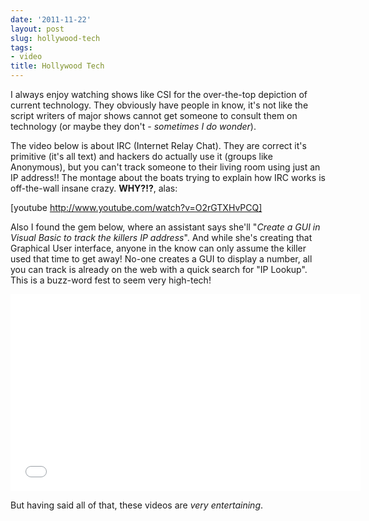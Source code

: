 ```yaml
---
date: '2011-11-22'
layout: post
slug: hollywood-tech
tags:
- video
title: Hollywood Tech
---
```


I always enjoy watching shows like CSI for the over-the-top depiction of current technology. 
They obviously have people in know, it's not like the script writers of major shows cannot 
get someone to consult them on technology (or maybe they don't - _sometimes I do wonder_).

The video below is about IRC (Internet Relay Chat). They are correct it's primitive (it's all text) 
and hackers do actually use it (groups like Anonymous), but you can't track someone to their 
living room using just an IP address!! The montage about the boats trying to explain how 
IRC works is off-the-wall insane crazy. **WHY?!?**, alas:

[youtube http://www.youtube.com/watch?v=O2rGTXHvPCQ]

Also I found the gem below, where an assistant says she'll "_Create a GUI in Visual Basic 
to track the killers IP address_". And while she's creating that Graphical User 
interface, anyone in the know can only assume the killer used that time to get away! 
No-one creates a GUI to display a number, all you can track is already on the web with 
a quick search for "IP Lookup". This is a buzz-word fest to seem very high-tech!

<iframe width="560" height="315" src="//www.youtube.com/embed/hkDD03yeLnU" frameborder="0" allowfullscreen></iframe>

But having said all of that, these videos are _very entertaining_.